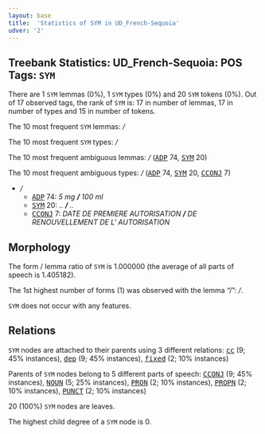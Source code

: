 ```yaml
---
layout: base
title:  'Statistics of SYM in UD_French-Sequoia'
udver: '2'
---
```


## Treebank Statistics: UD_French-Sequoia: POS Tags: `SYM`

There are 1 `SYM` lemmas (0%), 1 `SYM` types (0%) and 20 `SYM` tokens (0%).
Out of 17 observed tags, the rank of `SYM` is: 17 in number of lemmas, 17 in number of types and 15 in number of tokens.

The 10 most frequent `SYM` lemmas: <em>/</em>

The 10 most frequent `SYM` types:  <em>/</em>

The 10 most frequent ambiguous lemmas: <em>/</em> (<tt><a href="fr_sequoia-pos-ADP.html">ADP</a></tt> 74, <tt><a href="fr_sequoia-pos-SYM.html">SYM</a></tt> 20)

The 10 most frequent ambiguous types:  <em>/</em> (<tt><a href="fr_sequoia-pos-ADP.html">ADP</a></tt> 74, <tt><a href="fr_sequoia-pos-SYM.html">SYM</a></tt> 20, <tt><a href="fr_sequoia-pos-CCONJ.html">CCONJ</a></tt> 7)


* <em>/</em>
  * <tt><a href="fr_sequoia-pos-ADP.html">ADP</a></tt> 74: <em>5 mg <b>/</b> 100 ml</em>
  * <tt><a href="fr_sequoia-pos-SYM.html">SYM</a></tt> 20: <em>.. <b>/</b> ..</em>
  * <tt><a href="fr_sequoia-pos-CCONJ.html">CCONJ</a></tt> 7: <em>DATE DE PREMIERE AUTORISATION <b>/</b> DE RENOUVELLEMENT DE L' AUTORISATION</em>

## Morphology

The form / lemma ratio of `SYM` is 1.000000 (the average of all parts of speech is 1.405182).

The 1st highest number of forms (1) was observed with the lemma “/”: <em>/</em>.

`SYM` does not occur with any features.


## Relations

`SYM` nodes are attached to their parents using 3 different relations: <tt><a href="fr_sequoia-dep-cc.html">cc</a></tt> (9; 45% instances), <tt><a href="fr_sequoia-dep-dep.html">dep</a></tt> (9; 45% instances), <tt><a href="fr_sequoia-dep-fixed.html">fixed</a></tt> (2; 10% instances)

Parents of `SYM` nodes belong to 5 different parts of speech: <tt><a href="fr_sequoia-pos-CCONJ.html">CCONJ</a></tt> (9; 45% instances), <tt><a href="fr_sequoia-pos-NOUN.html">NOUN</a></tt> (5; 25% instances), <tt><a href="fr_sequoia-pos-PRON.html">PRON</a></tt> (2; 10% instances), <tt><a href="fr_sequoia-pos-PROPN.html">PROPN</a></tt> (2; 10% instances), <tt><a href="fr_sequoia-pos-PUNCT.html">PUNCT</a></tt> (2; 10% instances)

20 (100%) `SYM` nodes are leaves.

The highest child degree of a `SYM` node is 0.

